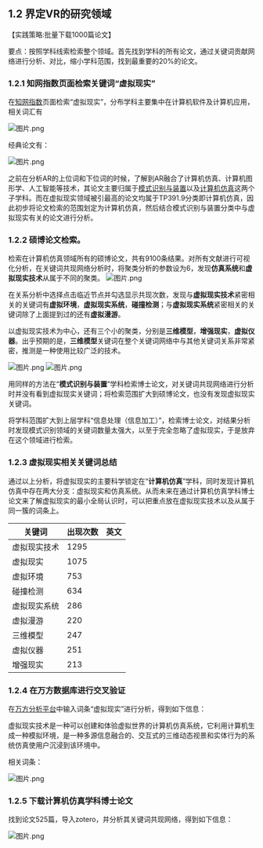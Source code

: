 ## 1.2 界定VR的研究领域

【实践策略:批量下载1000篇论文】

要点：按照学科线索检索整个领域。首先找到学科的所有论文，通过关键词贡献网络进行分析、对比，缩小学科范围，找到最重要的20%的论文。

### 1.2.1 知网指数页面检索关键词“虚拟现实”

在[知网指数](http://kns.cnki.net/kns/brief/default_result.aspx?islist=1&code=CIDX&singleDBName=%E6%8C%87%E6%95%B0)页面检索“虚拟现实”，分布学科主要集中在计算机软件及计算机应用，相关词汇有

![图片.png](https://upload-images.jianshu.io/upload_images/15441001-22a7a4421fee82cd.png?imageMogr2/auto-orient/strip%7CimageView2/2/w/1240)

经典论文有：

![图片.png](https://upload-images.jianshu.io/upload_images/15441001-81d1f958f97cb124.png?imageMogr2/auto-orient/strip%7CimageView2/2/w/1240)


之前在分析AR的上位词和下位词的时候，了解到AR融合了计算机仿真、计算机图形学、人工智能等技术，其论文主要归属于[模式识别与装置](javascript:void(0);)以及[计算机仿真](javascript:void(0);)这两个子学科。而在虚拟现实领域被引最高的论文均属于TP391.9分类即计算机仿真，因此初步将论文检索的范围划定为计算机仿真，然后结合模式识别与装置分类中与虚拟现实有关的论文进行分析。

### 1.2.2 硕博论文检索。

检索在计算机仿真领域所有的硕博论文，共有9100条结果。对所有文献进行可视化分析，在关键词共现网络分析时，将聚类分析的参数设为6，发现**仿真系统**和**虚拟现实技术**从属于不同的聚类。
![图片.png](https://upload-images.jianshu.io/upload_images/15441001-949edb772b31e88a.png?imageMogr2/auto-orient/strip%7CimageView2/2/w/1240)

在关系分析中选择点击临近节点并勾选显示共现次数，发现与**虚拟现实技术**紧密相关的关键词有**虚拟环境**，**虚拟现实系统**，**碰撞检测**；与**虚拟现实系统**紧密相关的关键词除了上面提到过的还有**虚拟漫游**。

以虚拟现实技术为中心，还有三个小的聚类，分别是**三维模型**，**增强现实**，**虚拟仪器**。出乎预期的是，**三维模型**关键词在整个关键词网络中与其他关键词关系非常紧密，推测是一种使用比较广泛的技术。

![图片.png](https://upload-images.jianshu.io/upload_images/15441001-b9b8a37ed78df160.png?imageMogr2/auto-orient/strip%7CimageView2/2/w/1240)
![图片.png](https://upload-images.jianshu.io/upload_images/15441001-2b2fb36348292473.png?imageMogr2/auto-orient/strip%7CimageView2/2/w/1240)

用同样的方法在“**模式识别与装置**”学科检索博士论文，对关键词共现网络进行分析时并没有看到虚拟现实关键词；将检索范围扩大到硕博论文，也没有发现虚拟现实关键词。

将学科范围扩大到上层学科“信息处理（信息加工）”，检索博士论文，对结果分析时发现模式识别领域的关键词数量太强大，以至于完全忽略了虚拟现实，于是放弃在这个领域进行检索。

### 1.2.3 虚拟现实相关关键词总结

通过以上分析，将虚拟现实的主要科学锁定在“**计算机仿真**”学科，同时发现计算机仿真中存在两大分支：虚拟现实和仿真系统。从而未来在通过计算机仿真学科博士论文来了解虚拟现实的最小全局认识时，可以把重点放在虚拟现实技术以及从属于同一簇的词条上。

| 关键词 | 出现次数 | 英文 |
| --- | --- | --- |
| 虚拟现实技术 | 1295 |  |
| 虚拟现实 | 1075 |  |
| 虚拟环境 | 753 |  |
| 碰撞检测 | 634 |  |
| 虚拟现实系统 | 286 |  |
| 虚拟漫游 | 220 |  |
| 三维模型 | 247 |  |
| 虚拟仪器 | 251 |  |
| 增强现实 | 213 |  |

### 1.2.4 在万方数据库进行交叉验证

在[万方分析平台](http://miner.wanfangdata.com.cn/)中输入词条“虚拟现实”进行分析，得到如下信息：

虚拟现实技术是一种可以创建和体验虚拟世界的计算机仿真系统，它利用计算机生成一种模拟环境，是一种多源信息融合的、交互式的三维动态视景和实体行为的系统仿真使用户沉浸到该环境中。

相关词条：

![图片.png](https://upload-images.jianshu.io/upload_images/15441001-5a0f78a19c82ad2e.png?imageMogr2/auto-orient/strip%7CimageView2/2/w/1240)

### 1.2.5 下载**计算机仿真**学科博士论文

找到论文525篇，导入zotero，并分析其关键词共现网络，得到如下信息：

![图片.png](https://upload-images.jianshu.io/upload_images/15441001-38392bc1b1b224bb.png?imageMogr2/auto-orient/strip%7CimageView2/2/w/1240)
